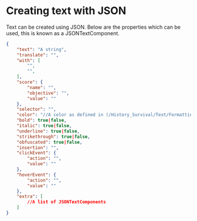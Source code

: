 # Creating text with JSON

Text can be created using JSON. Below are the properties which can be used, this is known as a JSONTextComponent.

```json
{
    "text": "A string",
    "translate": "",
    "with": [
        "",
        "",
    ],
    "score": {
        "name": "",
        "objective": "",
        "value": ""
    },
    "selector": "",
    "color": "//A color as defined in (/History_Survival/Text/Formatting/)",
    "bold": true|false,
    "italic": true|false,
    "underline": true|false,
    "strikethrough": true|false,
    "obfuscated": true|false,
    "insertion": "",
    "clickEvent": {
        "action": "",
        "value": ""
    },
    "hoverEvent": {
        "action": "",
        "value": ""
    },
    "extra": [
        //A list of JSONTextComponents
    ]
}
```